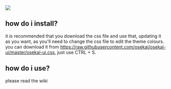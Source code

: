 ![](https://i.ppy.sh/2c4cd0b00d7a9db1d3e682ef6a3c94b9845900b0/68747470733a2f2f6f73656b61692e6e65742f696d672f6f75692d70616e656c2e706e67)

## how do i install?
it is recommended that you download the css file and use that, updating it as you want, as you'll need to change the css file to edit the theme colours.
you can download it from https://raw.githubusercontent.com/osekai/osekai-ui/master/osekai-ui.css, just use CTRL + S.

## how do i use?
please read the wiki
